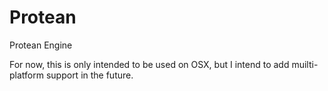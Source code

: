 # Protean
Protean Engine

For now, this is only intended to be used on OSX, but I intend to add muilti-platform support in the future.
